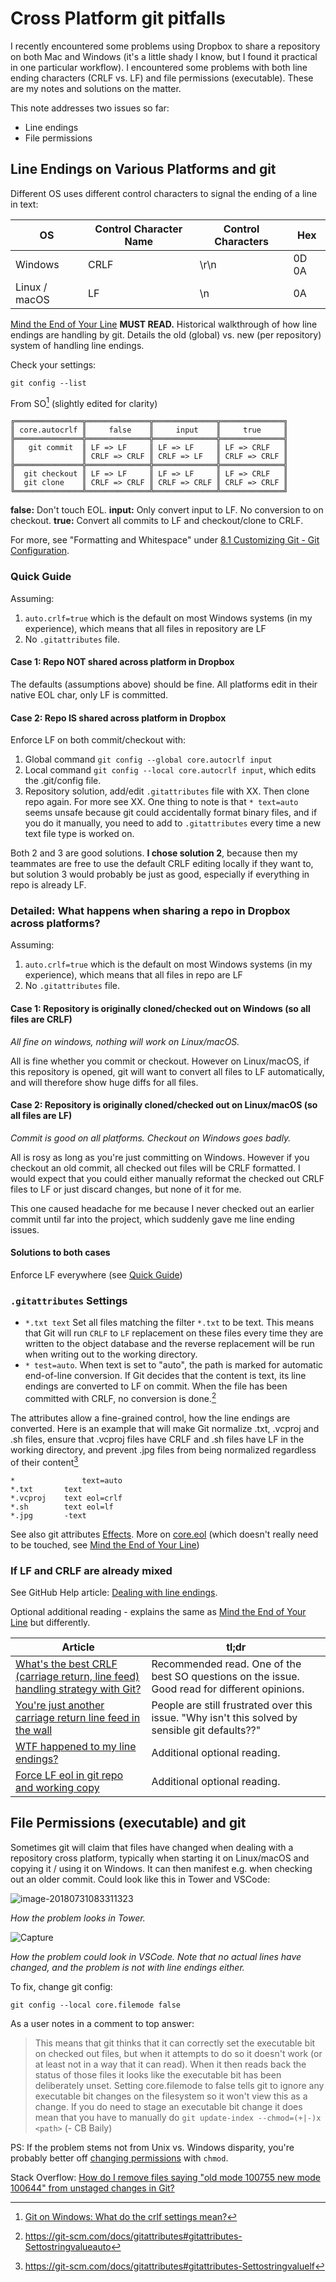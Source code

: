 # Cross Platform git pitfalls

I recently encountered some problems using Dropbox to share a repository on both Mac and Windows (it's a little shady I know, but I found it practical in one particular workflow). I encountered some problems with both line ending characters (CRLF vs. LF) and file permissions (executable). These are my notes and solutions on the matter.

This note addresses two issues so far:

- Line endings
- File permissions

## Line Endings on Various Platforms and git

Different OS uses different control characters to signal the ending of a line in text:

| OS            | Control Character Name | Control Characters | Hex   |
| ------------- | ---------------------- | ------------------ | ----- |
| Windows       | CRLF                   | \r\n               | 0D 0A |
| Linux / macOS | LF                     | \n                 | 0A    |

[Mind the End of Your Line](https://adaptivepatchwork.com/2012/03/01/mind-the-end-of-your-line/)  **MUST READ.** Historical walkthrough of how line endings are handling by git. Details the old (global) vs. new (per repository) system of handling line endings.

Check your settings:

`git config --list`

From SO[^autocrlf-values] (slightly edited for clarity)

```
╔═══════════════╦══════════════╦══════════════╦══════════════╗
║ core.autocrlf ║     false    ║     input    ║     true     ║
╠═══════════════╬══════════════╬══════════════╬══════════════╣
║   git commit  ║ LF => LF     ║ LF => LF     ║ LF => CRLF   ║
║               ║ CRLF => CRLF ║ CRLF => LF   ║ CRLF => CRLF ║
╠═══════════════╬══════════════╬══════════════╬══════════════╣
║  git checkout ║ LF => LF     ║ LF => LF     ║ LF => CRLF   ║
║  git clone    ║ CRLF => CRLF ║ CRLF => CRLF ║ CRLF => CRLF ║
╚═══════════════╩══════════════╩══════════════╩══════════════╝
```

**false:**  Don't touch EOL.
**input:**  Only convert input to LF. No conversion to on checkout.
**true:**   Convert all commits to LF and checkout/clone to CRLF.

For more, see "Formatting and Whitespace" under [8.1 Customizing Git - Git Configuration](https://git-scm.com/book/en/v2/Customizing-Git-Git-Configuration).

### Quick Guide

Assuming:

1. `auto.crlf=true` which is the default on most Windows systems (in my experience), which means that all files in repository are LF
2. No `.gitattributes` file.

#### Case 1: Repo NOT shared across platform in Dropbox

The defaults (assumptions above) should be fine. All platforms edit in their native EOL char, only LF is committed.

#### Case 2: Repo IS shared across platform in Dropbox

Enforce LF on both commit/checkout with:

1. Global command `git config --global core.autocrlf input`
2. Local command `git config --local core.autocrlf input`, which edits the .git/config file.
3. Repository solution, add/edit `.gitattributes` file with XX. Then clone repo again. For more see XX. One thing to note is that `* text=auto` seems unsafe because git could accidentally format binary files, and if you do it manually, you need to add to `.gitattributes` every time a new text file type is worked on.

Both 2 and 3 are good solutions.  **I chose solution 2**, because then my teammates are free to use the default CRLF editing locally if they want to, but solution 3 would probably be just as good, especially if everything in repo is already LF.

### Detailed: What happens when sharing a repo in Dropbox across platforms?

Assuming:

1. `auto.crlf=true` which is the default on most Windows systems (in my experience), which means that all files in repo are LF
2. No `.gitattributes` file.

#### Case 1: Repository is originally cloned/checked out on Windows (so all files are CRLF)

*All fine on windows, nothing will work on Linux/macOS.*

All is fine whether you commit or checkout. However on Linux/macOS, if this repository is opened, git will want to convert all files to LF automatically, and will therefore show huge diffs for all files.

#### Case 2: Repository is originally cloned/checked out on Linux/macOS (so all files are LF)

*Commit is good on all platforms. Checkout on Windows goes badly.*

All is rosy as long as you're just committing on Windows. However if you checkout an old commit, all checked out files will be CRLF formatted. I would expect that you could either manually reformat the checked out CRLF files to LF or just discard changes, but none of it for me.

This one caused headache for me because I never checked out an earlier commit until far into the project, which suddenly gave me line ending issues.

#### Solutions to both cases

Enforce LF everywhere (see [Quick Guide](#case-2:-repo-is-shared-across-platform-in-dropbox))

### `.gitattributes` Settings

- `*.txt text` Set all files matching the filter `*.txt` to be text. This means that Git will run `CRLF` to `LF` replacement on these files every time they are written to the object database and the reverse replacement will be run when writing out to the working directory.
- `* test=auto`. When text is set to "auto", the path is marked for automatic end-of-line conversion. If Git decides that the content is text, its line endings are converted to LF on commit. When the file has been committed with CRLF, no conversion is done.[^git-attributes]

The attributes allow a fine-grained control, how the line endings are converted. Here is an example that will make Git normalize .txt, .vcproj and .sh files, ensure that .vcproj files have CRLF and .sh files have LF in the working directory, and prevent .jpg files from being normalized regardless of their content[^attributes]

<!-- markdownlint-disable MD010 MD031 -->
```
*               text=auto
*.txt		text
*.vcproj	text eol=crlf
*.sh		text eol=lf
*.jpg		-text
```
<!-- markdownlint-enable MD010 MD031 -->

See also git attributes [Effects](https://git-scm.com/docs/gitattributes#_effects). More on [core.eol](https://git-scm.com/docs/git-config#git-config-coreeol) (which doesn't really need to be touched, see [Mind the End of Your Line](https://adaptivepatchwork.com/2012/03/01/mind-the-end-of-your-line/))

### If LF and CRLF are already mixed

See GitHub Help article: [Dealing with line endings](https://help.github.com/articles/dealing-with-line-endings/).

Optional additional reading - explains the same as [Mind the End of Your Line](https://adaptivepatchwork.com/2012/03/01/mind-the-end-of-your-line/) but differently.

| Article                                                      | tl;dr                                                        |
| ------------------------------------------------------------ | ------------------------------------------------------------ |
| [What's the best CRLF (carriage return, line feed) handling strategy with Git?](https://stackoverflow.com/questions/170961/whats-the-best-crlf-carriage-return-line-feed-handling-strategy-with-git) | Recommended read. One of the best SO questions on the issue. Good read for different opinions. |
| [You're just another carriage return line feed in the wall](https://www.hanselman.com/blog/YoureJustAnotherCarriageReturnLineFeedInTheWall.aspx) | People are still frustrated over this issue. "Why isn't this solved by sensible git defaults??" |
| [WTF happened to my line endings?](https://gist.github.com/shiftkey/b51f29301e52a3bc74d9) | Additional optional reading.                                 |
| [Force LF eol in git repo and working copy](https://stackoverflow.com/questions/9976986/force-lf-eol-in-git-repo-and-working-copy) | Additional optional reading.                                 |

[^autocrlf-values]: [Git on Windows: What do the crlf settings mean?](https://stackoverflow.com/questions/4181870/git-on-windows-what-do-the-crlf-settings-mean)
[^attributes]: <https://git-scm.com/docs/gitattributes#gitattributes-Settostringvaluelf>
[^git-attributes]: <https://git-scm.com/docs/gitattributes#gitattributes-Settostringvalueauto>

## File Permissions (executable) and git

Sometimes git will claim that files have changed when dealing with a repository cross platform, typically when starting it on Linux/macOS and copying it / using it on Windows. It can then manifest e.g. when checking out an older commit. Could look like this in Tower and VSCode:

![image-20180731083311323](assets/git-file-permission-tower.png)

*How the problem looks in Tower.*

![Capture](assets/git-file-permission-vscode.png)

*How the problem could look in VSCode. Note that no actual lines have changed, and the problem is not with line endings either.*

To fix, change git config:

`git config --local core.filemode false`

As a user notes in a comment to top answer:

> This means that git thinks that it can correctly set the executable bit on checked out files, but when it attempts to do so it doesn't work (or at least not in a way that it can read). When it then reads back the status of those files it looks like the executable bit has been deliberately unset. Setting core.filemode to false tells git to ignore any executable bit changes on the filesystem so it won't view this as a change. If you do need to stage an executable bit change it does mean that you have to manually do `git update-index --chmod=(+|-)x <path>` (- CB Baily)

PS: If the problem stems not from Unix vs. Windows disparity, you're probably better off [changing permissions](https://stackoverflow.com/a/44866012/2948823) with `chmod`.

Stack Overflow: [How do I remove files saying "old mode 100755 new mode 100644" from unstaged changes in Git?](https://stackoverflow.com/questions/1257592/how-do-i-remove-files-saying-old-mode-100755-new-mode-100644-from-unstaged-cha)
